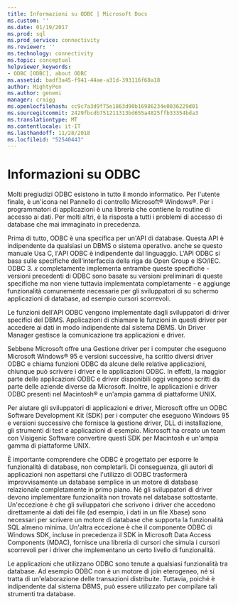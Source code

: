 ```yaml
---
title: Informazioni su ODBC | Microsoft Docs
ms.custom: ''
ms.date: 01/19/2017
ms.prod: sql
ms.prod_service: connectivity
ms.reviewer: ''
ms.technology: connectivity
ms.topic: conceptual
helpviewer_keywords:
- ODBC [ODBC], about ODBC
ms.assetid: badf3a45-f941-44ae-a31d-393116f68a18
author: MightyPen
ms.author: genemi
manager: craigg
ms.openlocfilehash: cc9c7a3d9f75e1863d90b16986234e0036229d01
ms.sourcegitcommit: 2429fbcdb751211313bd655a4825ffb33354bda3
ms.translationtype: MT
ms.contentlocale: it-IT
ms.lasthandoff: 11/28/2018
ms.locfileid: "52540443"
---
```

# <a name="what-is-odbc"></a>Informazioni su ODBC
Molti pregiudizi ODBC esistono in tutto il mondo informatico. Per l'utente finale, è un'icona nel Pannello di controllo Microsoft® Windows®. Per i programmatori di applicazioni è una libreria che contiene la routine di accesso ai dati. Per molti altri, è la risposta a tutti i problemi di accesso di database che mai immaginato in precedenza.  
  
 Prima di tutto, ODBC è una specifica per un'API di database. Questa API è indipendente da qualsiasi un DBMS o sistema operativo. anche se questo manuale Usa C, l'API ODBC è indipendente dal linguaggio. L'API ODBC si basa sulle specifiche dell'interfaccia della riga da Open Group e ISO/IEC. ODBC 3. *x* completamente implementa entrambe queste specifiche - versioni precedenti di ODBC sono basate su versioni preliminari di queste specifiche ma non viene tuttavia implementata completamente - e aggiunge funzionalità comunemente necessarie per gli sviluppatori di su schermo applicazioni di database, ad esempio cursori scorrevoli.  
  
 Le funzioni dell'API ODBC vengono implementate dagli sviluppatori di driver specifici del DBMS. Applicazioni di chiamare le funzioni in questi driver per accedere ai dati in modo indipendente dal sistema DBMS. Un Driver Manager gestisce la comunicazione tra applicazioni e driver.  
  
 Sebbene Microsoft offre una Gestione driver per i computer che eseguono Microsoft Windows® 95 e versioni successive, ha scritto diversi driver ODBC e chiama funzioni ODBC da alcune delle relative applicazioni, chiunque può scrivere i driver e le applicazioni ODBC. In effetti, la maggior parte delle applicazioni ODBC e driver disponibili oggi vengono scritti da parte delle aziende diverse da Microsoft. Inoltre, le applicazioni e driver ODBC presenti nel Macintosh® e un'ampia gamma di piattaforme UNIX.  
  
 Per aiutare gli sviluppatori di applicazioni e driver, Microsoft offre un ODBC Software Development Kit (SDK) per i computer che eseguono Windows 95 e versioni successive che fornisce la gestione driver, DLL di installazione, gli strumenti di test e applicazioni di esempio. Microsoft ha creato un team con Visigenic Software convertire questi SDK per Macintosh e un'ampia gamma di piattaforme UNIX.  
  
 È importante comprendere che ODBC è progettato per esporre le funzionalità di database, non completarli. Di conseguenza, gli autori di applicazioni non aspettarsi che l'utilizzo di ODBC trasformerà improvvisamente un database semplice in un motore di database relazionale completamente in primo piano. Né gli sviluppatori di driver devono implementare funzionalità non trovata nel database sottostante. Un'eccezione è che gli sviluppatori che scrivono i driver che accedono direttamente ai dati dei file (ad esempio, i dati in un file Xbase) sono necessari per scrivere un motore di database che supporta la funzionalità SQL almeno minima. Un'altra eccezione è che il componente ODBC di Windows SDK, incluse in precedenza il SDK in Microsoft Data Access Components (MDAC), fornisce una libreria di cursori che simula i cursori scorrevoli per i driver che implementano un certo livello di funzionalità.  
  
 Le applicazioni che utilizzano ODBC sono tenute a qualsiasi funzionalità tra database. Ad esempio ODBC non è un motore di join eterogeneo, né si tratta di un'elaborazione delle transazioni distribuite. Tuttavia, poiché è indipendente dal sistema DBMS, può essere utilizzato per compilare tali strumenti tra database.
